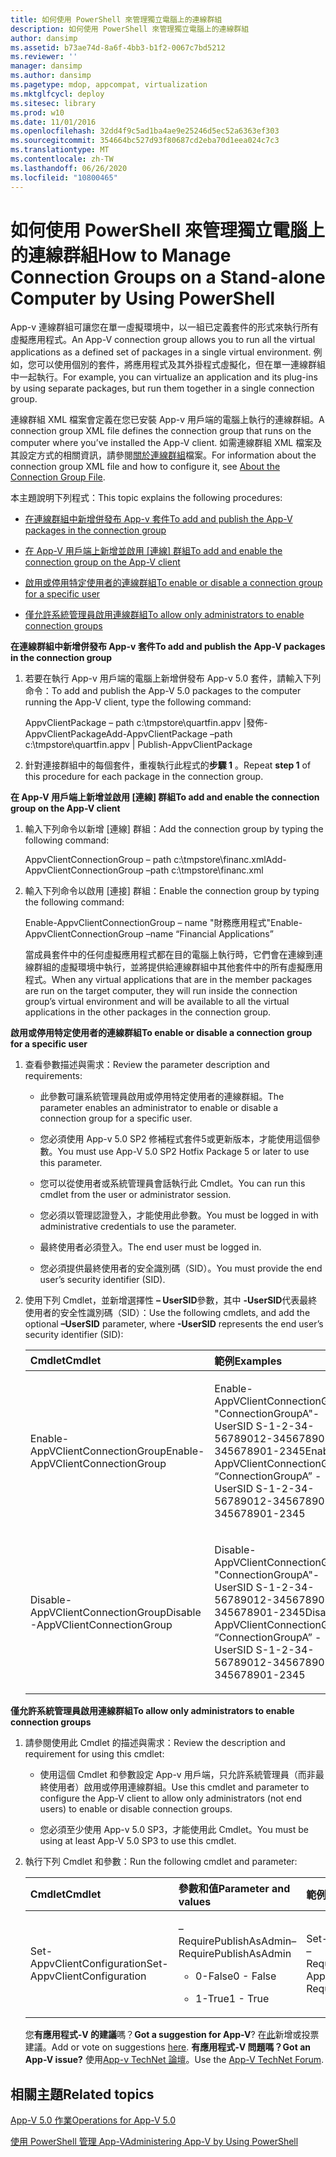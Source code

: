 ```yaml
---
title: 如何使用 PowerShell 來管理獨立電腦上的連線群組
description: 如何使用 PowerShell 來管理獨立電腦上的連線群組
author: dansimp
ms.assetid: b73ae74d-8a6f-4bb3-b1f2-0067c7bd5212
ms.reviewer: ''
manager: dansimp
ms.author: dansimp
ms.pagetype: mdop, appcompat, virtualization
ms.mktglfcycl: deploy
ms.sitesec: library
ms.prod: w10
ms.date: 11/01/2016
ms.openlocfilehash: 32dd4f9c5ad1ba4ae9e25246d5ec52a6363ef303
ms.sourcegitcommit: 354664bc527d93f80687cd2eba70d1eea024c7c3
ms.translationtype: MT
ms.contentlocale: zh-TW
ms.lasthandoff: 06/26/2020
ms.locfileid: "10800465"
---
```

# <span data-ttu-id="fd8f2-103">如何使用 PowerShell 來管理獨立電腦上的連線群組</span><span class="sxs-lookup"><span data-stu-id="fd8f2-103">How to Manage Connection Groups on a Stand-alone Computer by Using PowerShell</span></span>


<span data-ttu-id="fd8f2-104">App-v 連線群組可讓您在單一虛擬環境中，以一組已定義套件的形式來執行所有虛擬應用程式。</span><span class="sxs-lookup"><span data-stu-id="fd8f2-104">An App-V connection group allows you to run all the virtual applications as a defined set of packages in a single virtual environment.</span></span> <span data-ttu-id="fd8f2-105">例如，您可以使用個別的套件，將應用程式及其外掛程式虛擬化，但在單一連線群組中一起執行。</span><span class="sxs-lookup"><span data-stu-id="fd8f2-105">For example, you can virtualize an application and its plug-ins by using separate packages, but run them together in a single connection group.</span></span>

<span data-ttu-id="fd8f2-106">連線群組 XML 檔案會定義在您已安裝 App-v 用戶端的電腦上執行的連線群組。</span><span class="sxs-lookup"><span data-stu-id="fd8f2-106">A connection group XML file defines the connection group that runs on the computer where you’ve installed the App-V client.</span></span> <span data-ttu-id="fd8f2-107">如需連線群組 XML 檔案及其設定方式的相關資訊，請參閱[關於連線群組](about-the-connection-group-file.md)檔案。</span><span class="sxs-lookup"><span data-stu-id="fd8f2-107">For information about the connection group XML file and how to configure it, see [About the Connection Group File](about-the-connection-group-file.md).</span></span>

<span data-ttu-id="fd8f2-108">本主題說明下列程式：</span><span class="sxs-lookup"><span data-stu-id="fd8f2-108">This topic explains the following procedures:</span></span>

-   [<span data-ttu-id="fd8f2-109">在連線群組中新增併發布 App-v 套件</span><span class="sxs-lookup"><span data-stu-id="fd8f2-109">To add and publish the App-V packages in the connection group</span></span>](#bkmk-add-pub-pkgs-in-cg)

-   [<span data-ttu-id="fd8f2-110">在 App-V 用戶端上新增並啟用 [連線] 群組</span><span class="sxs-lookup"><span data-stu-id="fd8f2-110">To add and enable the connection group on the App-V client</span></span>](#bkmk-add-enable-cg-on-clt)

-   [<span data-ttu-id="fd8f2-111">啟用或停用特定使用者的連線群組</span><span class="sxs-lookup"><span data-stu-id="fd8f2-111">To enable or disable a connection group for a specific user</span></span>](#bkmk-enable-cg-for-user-poshtopic)

-   [<span data-ttu-id="fd8f2-112">僅允許系統管理員啟用連線群組</span><span class="sxs-lookup"><span data-stu-id="fd8f2-112">To allow only administrators to enable connection groups</span></span>](#bkmk-admin-only-posh-topic-cg)

<a href="" id="bkmk-add-pub-pkgs-in-cg"></a>**<span data-ttu-id="fd8f2-113">在連線群組中新增併發布 App-v 套件</span><span class="sxs-lookup"><span data-stu-id="fd8f2-113">To add and publish the App-V packages in the connection group</span></span>**

1.  <span data-ttu-id="fd8f2-114">若要在執行 App-v 用戶端的電腦上新增併發布 App-v 5.0 套件，請輸入下列命令：</span><span class="sxs-lookup"><span data-stu-id="fd8f2-114">To add and publish the App-V 5.0 packages to the computer running the App-V client, type the following command:</span></span>

    <span data-ttu-id="fd8f2-115">AppvClientPackage – path c:\\tmpstore\\quartfin.appv |發佈-AppvClientPackage</span><span class="sxs-lookup"><span data-stu-id="fd8f2-115">Add-AppvClientPackage –path c:\\tmpstore\\quartfin.appv | Publish-AppvClientPackage</span></span>

2.  <span data-ttu-id="fd8f2-116">針對連接群組中的每個套件，重複執行此程式的**步驟 1** 。</span><span class="sxs-lookup"><span data-stu-id="fd8f2-116">Repeat **step 1** of this procedure for each package in the connection group.</span></span>

<a href="" id="bkmk-add-enable-cg-on-clt"></a>**<span data-ttu-id="fd8f2-117">在 App-V 用戶端上新增並啟用 [連線] 群組</span><span class="sxs-lookup"><span data-stu-id="fd8f2-117">To add and enable the connection group on the App-V client</span></span>**

1.  <span data-ttu-id="fd8f2-118">輸入下列命令以新增 [連線] 群組：</span><span class="sxs-lookup"><span data-stu-id="fd8f2-118">Add the connection group by typing the following command:</span></span>

    <span data-ttu-id="fd8f2-119">AppvClientConnectionGroup – path c:\\tmpstore\\financ.xml</span><span class="sxs-lookup"><span data-stu-id="fd8f2-119">Add-AppvClientConnectionGroup –path c:\\tmpstore\\financ.xml</span></span>

2.  <span data-ttu-id="fd8f2-120">輸入下列命令以啟用 [連接] 群組：</span><span class="sxs-lookup"><span data-stu-id="fd8f2-120">Enable the connection group by typing the following command:</span></span>

    <span data-ttu-id="fd8f2-121">Enable-AppvClientConnectionGroup – name "財務應用程式"</span><span class="sxs-lookup"><span data-stu-id="fd8f2-121">Enable-AppvClientConnectionGroup –name “Financial Applications”</span></span>

    <span data-ttu-id="fd8f2-122">當成員套件中的任何虛擬應用程式都在目的電腦上執行時，它們會在連線到連線群組的虛擬環境中執行，並將提供給連線群組中其他套件中的所有虛擬應用程式。</span><span class="sxs-lookup"><span data-stu-id="fd8f2-122">When any virtual applications that are in the member packages are run on the target computer, they will run inside the connection group’s virtual environment and will be available to all the virtual applications in the other packages in the connection group.</span></span>

<a href="" id="bkmk-enable-cg-for-user-poshtopic"></a>**<span data-ttu-id="fd8f2-123">啟用或停用特定使用者的連線群組</span><span class="sxs-lookup"><span data-stu-id="fd8f2-123">To enable or disable a connection group for a specific user</span></span>**

1.  <span data-ttu-id="fd8f2-124">查看參數描述與需求：</span><span class="sxs-lookup"><span data-stu-id="fd8f2-124">Review the parameter description and requirements:</span></span>

    -   <span data-ttu-id="fd8f2-125">此參數可讓系統管理員啟用或停用特定使用者的連線群組。</span><span class="sxs-lookup"><span data-stu-id="fd8f2-125">The parameter enables an administrator to enable or disable a connection group for a specific user.</span></span>

    -   <span data-ttu-id="fd8f2-126">您必須使用 App-v 5.0 SP2 修補程式套件5或更新版本，才能使用這個參數。</span><span class="sxs-lookup"><span data-stu-id="fd8f2-126">You must use App-V 5.0 SP2 Hotfix Package 5 or later to use this parameter.</span></span>

    -   <span data-ttu-id="fd8f2-127">您可以從使用者或系統管理員會話執行此 Cmdlet。</span><span class="sxs-lookup"><span data-stu-id="fd8f2-127">You can run this cmdlet from the user or administrator session.</span></span>

    -   <span data-ttu-id="fd8f2-128">您必須以管理認證登入，才能使用此參數。</span><span class="sxs-lookup"><span data-stu-id="fd8f2-128">You must be logged in with administrative credentials to use the parameter.</span></span>

    -   <span data-ttu-id="fd8f2-129">最終使用者必須登入。</span><span class="sxs-lookup"><span data-stu-id="fd8f2-129">The end user must be logged in.</span></span>

    -   <span data-ttu-id="fd8f2-130">您必須提供最終使用者的安全識別碼（SID）。</span><span class="sxs-lookup"><span data-stu-id="fd8f2-130">You must provide the end user’s security identifier (SID).</span></span>

2.  <span data-ttu-id="fd8f2-131">使用下列 Cmdlet，並新增選擇性 **– UserSID**參數，其中 **-UserSID**代表最終使用者的安全性識別碼（SID）：</span><span class="sxs-lookup"><span data-stu-id="fd8f2-131">Use the following cmdlets, and add the optional **–UserSID** parameter, where **-UserSID** represents the end user’s security identifier (SID):</span></span>

    <table>
    <colgroup>
    <col width="50%" />
    <col width="50%" />
    </colgroup>
    <thead>
    <tr class="header">
    <th align="left"><span data-ttu-id="fd8f2-132">Cmdlet</span><span class="sxs-lookup"><span data-stu-id="fd8f2-132">Cmdlet</span></span></th>
    <th align="left"><span data-ttu-id="fd8f2-133">範例</span><span class="sxs-lookup"><span data-stu-id="fd8f2-133">Examples</span></span></th>
    </tr>
    </thead>
    <tbody>
    <tr class="odd">
    <td align="left"><p><span data-ttu-id="fd8f2-134">Enable-AppVClientConnectionGroup</span><span class="sxs-lookup"><span data-stu-id="fd8f2-134">Enable-AppVClientConnectionGroup</span></span></p></td>
    <td align="left"><p><span data-ttu-id="fd8f2-135">Enable-AppVClientConnectionGroup "ConnectionGroupA"-UserSID S-1-2-34-56789012-3456789012-345678901-2345</span><span class="sxs-lookup"><span data-stu-id="fd8f2-135">Enable-AppVClientConnectionGroup “ConnectionGroupA” -UserSID S-1-2-34-56789012-3456789012-345678901-2345</span></span></p></td>
    </tr>
    <tr class="even">
    <td align="left"><p><span data-ttu-id="fd8f2-136">Disable-AppVClientConnectionGroup</span><span class="sxs-lookup"><span data-stu-id="fd8f2-136">Disable -AppVClientConnectionGroup</span></span></p></td>
    <td align="left"><p><span data-ttu-id="fd8f2-137">Disable-AppVClientConnectionGroup "ConnectionGroupA"-UserSID S-1-2-34-56789012-3456789012-345678901-2345</span><span class="sxs-lookup"><span data-stu-id="fd8f2-137">Disable -AppVClientConnectionGroup “ConnectionGroupA” -UserSID S-1-2-34-56789012-3456789012-345678901-2345</span></span></p></td>
    </tr>
    </tbody>
    </table>

<a href="" id="bkmk-admin-only-posh-topic-cg"></a>**<span data-ttu-id="fd8f2-138">僅允許系統管理員啟用連線群組</span><span class="sxs-lookup"><span data-stu-id="fd8f2-138">To allow only administrators to enable connection groups</span></span>**

1.  <span data-ttu-id="fd8f2-139">請參閱使用此 Cmdlet 的描述與需求：</span><span class="sxs-lookup"><span data-stu-id="fd8f2-139">Review the description and requirement for using this cmdlet:</span></span>

    -   <span data-ttu-id="fd8f2-140">使用這個 Cmdlet 和參數設定 App-v 用戶端，只允許系統管理員（而非最終使用者）啟用或停用連線群組。</span><span class="sxs-lookup"><span data-stu-id="fd8f2-140">Use this cmdlet and parameter to configure the App-V client to allow only administrators (not end users) to enable or disable connection groups.</span></span>

    -   <span data-ttu-id="fd8f2-141">您必須至少使用 App-v 5.0 SP3，才能使用此 Cmdlet。</span><span class="sxs-lookup"><span data-stu-id="fd8f2-141">You must be using at least App-V 5.0 SP3 to use this cmdlet.</span></span>

2.  <span data-ttu-id="fd8f2-142">執行下列 Cmdlet 和參數：</span><span class="sxs-lookup"><span data-stu-id="fd8f2-142">Run the following cmdlet and parameter:</span></span>

    <table>
    <colgroup>
    <col width="33%" />
    <col width="33%" />
    <col width="33%" />
    </colgroup>
    <thead>
    <tr class="header">
    <th align="left"><span data-ttu-id="fd8f2-143">Cmdlet</span><span class="sxs-lookup"><span data-stu-id="fd8f2-143">Cmdlet</span></span></th>
    <th align="left"><span data-ttu-id="fd8f2-144">參數和值</span><span class="sxs-lookup"><span data-stu-id="fd8f2-144">Parameter and values</span></span></th>
    <th align="left"><span data-ttu-id="fd8f2-145">範例</span><span class="sxs-lookup"><span data-stu-id="fd8f2-145">Example</span></span></th>
    </tr>
    </thead>
    <tbody>
    <tr class="odd">
    <td align="left"><p><span data-ttu-id="fd8f2-146">Set-AppvClientConfiguration</span><span class="sxs-lookup"><span data-stu-id="fd8f2-146">Set-AppvClientConfiguration</span></span></p></td>
    <td align="left"><p><span data-ttu-id="fd8f2-147">–RequirePublishAsAdmin</span><span class="sxs-lookup"><span data-stu-id="fd8f2-147">–RequirePublishAsAdmin</span></span></p>
    <ul>
    <li><p><span data-ttu-id="fd8f2-148">0-False</span><span class="sxs-lookup"><span data-stu-id="fd8f2-148">0 - False</span></span></p></li>
    <li><p><span data-ttu-id="fd8f2-149">1-True</span><span class="sxs-lookup"><span data-stu-id="fd8f2-149">1 - True</span></span></p></li>
    </ul></td>
    <td align="left"><p><span data-ttu-id="fd8f2-150">Set-AppvClientConfiguration – RequirePublishAsAdmin1</span><span class="sxs-lookup"><span data-stu-id="fd8f2-150">Set-AppvClientConfiguration –RequirePublishAsAdmin1</span></span></p></td>
    </tr>
    </tbody>
    </table>

    <span data-ttu-id="fd8f2-151">您**有應用程式-V 的建議**嗎？</span><span class="sxs-lookup"><span data-stu-id="fd8f2-151">**Got a suggestion for App-V**?</span></span> <span data-ttu-id="fd8f2-152">在[此](http://appv.uservoice.com/forums/280448-microsoft-application-virtualization)新增或投票建議。</span><span class="sxs-lookup"><span data-stu-id="fd8f2-152">Add or vote on suggestions [here](http://appv.uservoice.com/forums/280448-microsoft-application-virtualization).</span></span> **<span data-ttu-id="fd8f2-153">有應用程式-V 問題嗎？</span><span class="sxs-lookup"><span data-stu-id="fd8f2-153">Got an App-V issue?</span></span>** <span data-ttu-id="fd8f2-154">使用[App-v TechNet 論壇](https://social.technet.microsoft.com/Forums/home?forum=mdopappv)。</span><span class="sxs-lookup"><span data-stu-id="fd8f2-154">Use the [App-V TechNet Forum](https://social.technet.microsoft.com/Forums/home?forum=mdopappv).</span></span>

## <span data-ttu-id="fd8f2-155">相關主題</span><span class="sxs-lookup"><span data-stu-id="fd8f2-155">Related topics</span></span>


[<span data-ttu-id="fd8f2-156">App-V 5.0 作業</span><span class="sxs-lookup"><span data-stu-id="fd8f2-156">Operations for App-V 5.0</span></span>](operations-for-app-v-50.md)

[<span data-ttu-id="fd8f2-157">使用 PowerShell 管理 App-V</span><span class="sxs-lookup"><span data-stu-id="fd8f2-157">Administering App-V by Using PowerShell</span></span>](administering-app-v-by-using-powershell.md)

 

 





